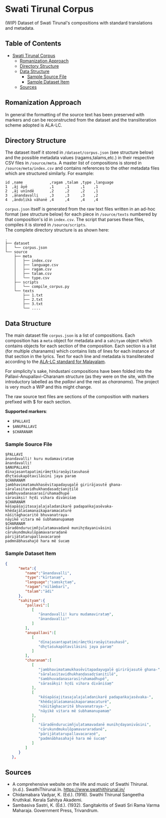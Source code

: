 # Swati Tirunal Corpus
(WIP) Dataset of Swati Tirunal's compositions with standard translations and metadata.

## Table of Contents

- [Swati Tirunal Corpus](#swati-tirunal-corpus)
  * [Romanization Approach](#romanization-approach)
  * [Directory Structure](#directory-structure)
  * [Data Structure](#structure)
    + [Sample Source File](#sample-source-file)
    + [Sample Dataset Item](#sample-dataset-item)
  * [Sources](#sources)

## Romanization Approach

In general the formatting of the source text has been preserved with markers and can be reconstructed from the dataset and the transliteration
scheme adopted is ALA-LC.

## Directory Structure

The dataset itself it stored in `/dataset/corpus.json` (see structure below) and the possible metadata values (ragams,talams,etc.) in
their respective CSV files in `/source/meta`. A master list of compositions is stored in `/source/meta/index.csv` and contains references to
the other metadata files which are structured similarly. For example:

```
id ,name            ,ragam ,talam ,type ,language
1  ,āj āyē          ,1     ,1     ,1    ,1
2  ,āj unīndē       ,2     ,2     ,2    ,1
3  ,ānandavalli     ,3     ,3     ,3    ,2
4  ,āndoḷikā vāhanē ,4     ,4     ,4    ,4
```
`corpus.json` itself is generated from the raw text files written in an ad-hoc format (see structure below) for each piece in `/source/texts` numbered by that composition's id in `index.csv`. The script that parses these files, compiles it is stored in `/source/scripts`.  
The complete directory structure is as shown here:
```
.
├── dataset
│   └── corpus.json
└── source
    ├── meta
    │   ├── index.csv
    │   ├── language.csv
    │   ├── ragam.csv
    │   ├── talam.csv
    │   └── type.csv
    ├── scripts
    │   └── compile_corpus.py
    └── texts
        ├── 1.txt
        ├── 2.txt
        ├── 3.txt
        └── ....
```

## Data Structure

The main dataset file `corpus.json` is a list of compositions. Each composition has a `meta` object for metadata and a `sahityam` object which contains objects for
each section of the composition. Each section is a list (for multiple charanams) which contains lists of lines for each instance of that section in the lyrics.
Text for each line and metadata is transliterated according to the [ALA-LC standard for Malayalam](https://www.loc.gov/catdir/cpso/romanization/malayalam.pdf).

For simplicity's sake, hindustani compositions have been folded into the Pallavi-Anupallavi-Charanam structure (as they were on the site, with the introductory labelled as the *pallavi* and the rest as *charanams*). The project is very much a WIP and this might change.

The raw source text files are sections of the composition with markers prefixed with $ for each section.

**Supported markers**:
* `$PALLAVI`
* `$ANUPALLAVI`
* `$CHARANAM`

### Sample Source File

```
$PALLAVI
ānandavalli! kuru mudamavirataṃ
ānandavalli!
$ANUPALLAVI
dīnajasantapatimirāmr̥tkiraṇāyitasuhasē
dhr̥taśukapōtavilāsini jaya paraṃ
$CHARANAM
jambhavimatamukhasēvitapadayugaḷē girirājasutē ghana-
sāralasitavidhukhaṇḍasadr̥śaniṭilē
śambhuvadanasarasīruhamadhupē
sārasākṣi! hr̥di vihara divāniśaṃ
$CHARANAM
kēśapāśajitasajalajaladanikarē padapaṅkajasēvaka-
khēdajālaśamanaikaparamacaturē
nāśitāghacaritē bhuvanatraya-
nāyikē vitara mē śubhamanupamaṃ
$CHARANAM
śāradēndurucimñjuḷatamavadanē munihr̥dayanivāsini
cārukundmukuḷōpamavararadanē
pārijātatarupallavacaraṇē
padmnābhasahajē hara mē śucaṃ
```

### Sample Dataset Item
```json
{
      "meta":{
         "name":"ānandavalli",
         "type":"kīrtanaṃ",
         "language":"saṃskr̥taṃ",
         "ragam":"nīlāmbarī",
         "talam":"ādi"
      },
      "sahityam":{
         "pallavi":[
            [
               "ānandavalli! kuru mudamavirataṃ",
               "ānandavalli!"
            ]
         ],
         "anupallavi":[
            [
               "dīnajasantapatimirāmr̥tkiraṇāyitasuhasē",
               "dhr̥taśukapōtavilāsini jaya paraṃ"
            ]
         ],
         "charanam":[
            [
               "jambhavimatamukhasēvitapadayugaḷē girirājasutē ghana-",
               "sāralasitavidhukhaṇḍasadr̥śaniṭilē",
               "śambhuvadanasarasīruhamadhupē",
               "sārasākṣi! hr̥di vihara divāniśaṃ"
            ],
            [
               "kēśapāśajitasajalajaladanikarē padapaṅkajasēvaka-",
               "khēdajālaśamanaikaparamacaturē",
               "nāśitāghacaritē bhuvanatraya-",
               "nāyikē vitara mē śubhamanupamaṃ"
            ],
            [
               "śāradēndurucimñjuḷatamavadanē munihr̥dayanivāsini",
               "cārukundmukuḷōpamavararadanē",
               "pārijātatarupallavacaraṇē",
               "padmnābhasahajē hara mē śucaṃ"
            ]
         ]
      }
   },
```

## Sources

* A comprehensive website on the life and music of Swathi Thirunal. (n.d.). SwathiThirunal.In. https://www.swathithirunal.in/
* Chidamabara Vadyar, K. (Ed.). (1916). Swathi Thirunal Sangeetha Kruthikal. Kerala Sahitya Akademi.
* Sambasiva Sastri, K. (Ed.). (1932). Sangitakritis of Swati Sri Rama Varma Maharaja. Government Press, Trivandrum.
